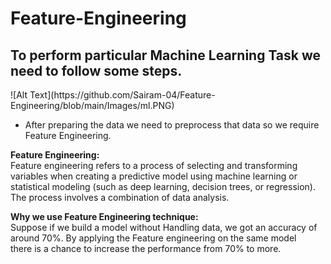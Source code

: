 # Feature-Engineering

<h2> To perform particular Machine Learning Task we need to follow some steps.</h2>
![Alt Text](https://github.com/Sairam-04/Feature-Engineering/blob/main/Images/ml.PNG)


- After preparing the data we need to preprocess that data so we require Feature Engineering.<br>

**Feature Engineering:** <br>
Feature engineering refers to a process of selecting and transforming variables when creating a predictive model using machine learning or <br>
statistical modeling (such as deep learning, decision trees, or regression). The process involves a combination of data analysis.<br>

**Why we use Feature Engineering technique:** <br>
Suppose if we build a model without Handling data, we got an accuracy of around 70%. By applying the Feature engineering on the same model <br>
there is a chance to increase the performance from 70% to more.<br>
